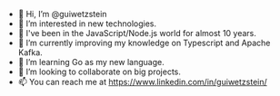 - 👋 Hi, I’m @guiwetzstein
- 👀 I’m interested in new technologies.
- 🌲 I've been in the JavaScript/Node.js world for almost 10 years.
- 🌳 I’m currently improving my knowledge on Typescript and Apache Kafka.
- 🌱 I’m learning Go as my new language.
- 🚀 I’m looking to collaborate on big projects.
- 📫 You can reach me at https://www.linkedin.com/in/guiwetzstein/

<!---
guiwetzstein/guiwetzstein is a ✨ special ✨ repository because its `README.md` (this file) appears on your GitHub profile.
You can click the Preview link to take a look at your changes.
--->

